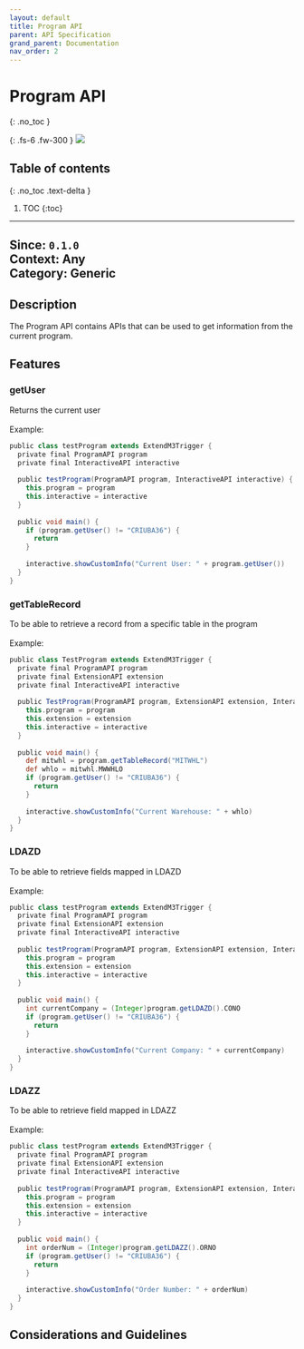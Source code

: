 ```yaml
---
layout: default
title: Program API
parent: API Specification
grand_parent: Documentation
nav_order: 2
---
```


# Program API
{: .no_toc }

{: .fs-6 .fw-300 }
![](/assets/images/warning-24px.svg)

## Table of contents
{: .no_toc .text-delta }

1. TOC
{:toc}

---

**Since**: `0.1.0`  
**Context**: Any  
**Category**: Generic  
---
## Description
The Program API contains APIs that can be used to get information from the current program. 

## Features

### getUser
Returns the current user  
<br>
Example:
```groovy
public class testProgram extends ExtendM3Trigger {
  private final ProgramAPI program
  private final InteractiveAPI interactive
  
  public testProgram(ProgramAPI program, InteractiveAPI interactive) {
    this.program = program
    this.interactive = interactive
  }
  
  public void main() {
    if (program.getUser() != "CRIUBA36") {
      return 
    }
    
    interactive.showCustomInfo("Current User: " + program.getUser())
  }
} 
```
### getTableRecord
To be able to retrieve a record from a specific table in the program  
<br>
Example:
```groovy
public class TestProgram extends ExtendM3Trigger {
  private final ProgramAPI program
  private final ExtensionAPI extension
  private final InteractiveAPI interactive
  
  public TestProgram(ProgramAPI program, ExtensionAPI extension, InteractiveAPI interactive) {
    this.program = program
    this.extension = extension
    this.interactive = interactive
  }
  
  public void main() {
    def mitwhl = program.getTableRecord("MITWHL")
    def whlo = mitwhl.MWWHLO
    if (program.getUser() != "CRIUBA36") {
      return 
    }
    
    interactive.showCustomInfo("Current Warehouse: " + whlo)
  }
} 
```

### LDAZD
To be able to retrieve fields mapped in LDAZD  
<br>
Example:
```groovy
public class testProgram extends ExtendM3Trigger {
  private final ProgramAPI program
  private final ExtensionAPI extension
  private final InteractiveAPI interactive
  
  public testProgram(ProgramAPI program, ExtensionAPI extension, InteractiveAPI interactive) {
    this.program = program
    this.extension = extension
    this.interactive = interactive
  }
  
  public void main() {
    int currentCompany = (Integer)program.getLDAZD().CONO
    if (program.getUser() != "CRIUBA36") {
      return 
    }
    
    interactive.showCustomInfo("Current Company: " + currentCompany)
  }
} 
```
### LDAZZ
To be able to retrieve field mapped in LDAZZ  
<br>
Example:
```groovy
public class testProgram extends ExtendM3Trigger {
  private final ProgramAPI program
  private final ExtensionAPI extension
  private final InteractiveAPI interactive
  
  public testProgram(ProgramAPI program, ExtensionAPI extension, InteractiveAPI interactive) {
    this.program = program
    this.extension = extension
    this.interactive = interactive
  }
  
  public void main() {
    int orderNum = (Integer)program.getLDAZZ().ORNO
    if (program.getUser() != "CRIUBA36") {
      return 
    }
    
    interactive.showCustomInfo("Order Number: " + orderNum)
  }
} 
```

## Considerations and Guidelines
